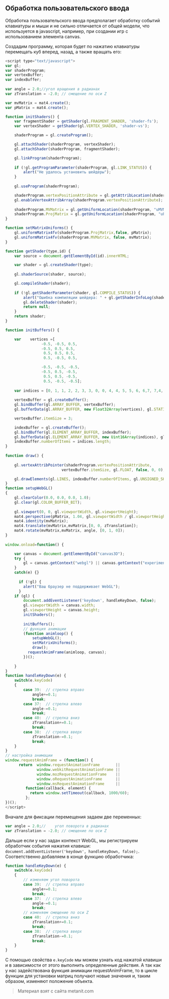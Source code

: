 ## Обработка пользовательского ввода

Обработка пользовательского ввода предполагает обработку событий клавиатуры и мыши и не сильно отличается от общей модели, что используется в javascript, например, при создании игр с использованием элемента canvas.

Создадим программу, которая будет по нажатию клавиатуры перемещать куб вперед, назад, а также вращать его:

```js
<script type="text/javascript">
var gl;
var shaderProgram;
var vertexBuffer;
var indexBuffer;
  
var angle = 2.0;//угол вращения в радианах
var zTranslation = -2.0; // смещение по оси Z

var mvMatrix = mat4.create(); 
var pMatrix = mat4.create();

function initShaders() {
    var fragmentShader = getShader(gl.FRAGMENT_SHADER, 'shader-fs');
    var vertexShader = getShader(gl.VERTEX_SHADER, 'shader-vs');

    shaderProgram = gl.createProgram();

    gl.attachShader(shaderProgram, vertexShader);
    gl.attachShader(shaderProgram, fragmentShader);

    gl.linkProgram(shaderProgram);
     
    if (!gl.getProgramParameter(shaderProgram, gl.LINK_STATUS)) {
        alert("Не удалось установить шейдеры");
    }
     
    gl.useProgram(shaderProgram);

    shaderProgram.vertexPositionAttribute = gl.getAttribLocation(shaderProgram, "aVertexPosition");
    gl.enableVertexAttribArray(shaderProgram.vertexPositionAttribute);
    
    shaderProgram.MVMatrix = gl.getUniformLocation(shaderProgram, "uMVMatrix");
    shaderProgram.ProjMatrix = gl.getUniformLocation(shaderProgram, "uPMatrix");
}

function setMatrixUniforms() {
    gl.uniformMatrix4fv(shaderProgram.ProjMatrix,false, pMatrix);
    gl.uniformMatrix4fv(shaderProgram.MVMatrix, false, mvMatrix);  
} 

function getShader(type,id) {
    var source = document.getElementById(id).innerHTML;

    var shader = gl.createShader(type);
    
    gl.shaderSource(shader, source);

    gl.compileShader(shader);
  
    if (!gl.getShaderParameter(shader, gl.COMPILE_STATUS)) {
        alert("Ошибка компиляции шейдера: " + gl.getShaderInfoLog(shader));
        gl.deleteShader(shader);   
        return null;
    }
    return shader;  
}

function initBuffers() {

    var    vertices =[
                -0.5, -0.5, 0.5,
                -0.5, 0.5, 0.5,
                 0.5, 0.5, 0.5,
                 0.5, -0.5, 0.5,

                -0.5, -0.5, -0.5,
                -0.5, 0.5, -0.5,
                 0.5, 0.5, -0.5,
                 0.5, -0.5, -0.5];
                 
    var indices = [0, 1, 1, 2, 2, 3, 3, 0, 0, 4, 4, 5, 5, 6, 6,7, 7,4, 1, 5, 2, 6, 3, 7];
    
    vertexBuffer = gl.createBuffer();
    gl.bindBuffer(gl.ARRAY_BUFFER, vertexBuffer);
    gl.bufferData(gl.ARRAY_BUFFER, new Float32Array(vertices), gl.STATIC_DRAW);

    vertexBuffer.itemSize = 3;

    indexBuffer = gl.createBuffer();
    gl.bindBuffer(gl.ELEMENT_ARRAY_BUFFER, indexBuffer);
    gl.bufferData(gl.ELEMENT_ARRAY_BUFFER, new Uint16Array(indices), gl.STATIC_DRAW);
    indexBuffer.numberOfItems = indices.length;
}
 
function draw() {    
    
    gl.vertexAttribPointer(shaderProgram.vertexPositionAttribute, 
                         vertexBuffer.itemSize, gl.FLOAT, false, 0, 0);

    gl.drawElements(gl.LINES, indexBuffer.numberOfItems, gl.UNSIGNED_SHORT,0);
}
function setupWebGL()
{
    gl.clearColor(0.0, 0.0, 0.0, 1.0);     
    gl.clear(gl.COLOR_BUFFER_BIT); 
    
    gl.viewport(0, 0, gl.viewportWidth, gl.viewportHeight);
    mat4.perspective(pMatrix, 1.04, gl.viewportWidth / gl.viewportHeight, 0.1, 100.0);
    mat4.identity(mvMatrix);
    mat4.translate(mvMatrix,mvMatrix,[0, 0, zTranslation]);
    mat4.rotate(mvMatrix,mvMatrix, angle, [0, 1, 0]);    
}
 
window.onload=function() {

    var canvas = document.getElementById("canvas3D");
    try {
        gl = canvas.getContext("webgl") || canvas.getContext("experimental-webgl");
    }
    catch(e) {}
  
      if (!gl) {
        alert("Ваш браузер не поддерживает WebGL");
      }
    if (gl) {
        document.addEventListener('keydown', handleKeyDown, false);
        gl.viewportWidth = canvas.width;
        gl.viewportHeight = canvas.height;
        initShaders();
        
        initBuffers();
        // функция анимации
        (function animloop() {
            setupWebGL();
            setMatrixUniforms();
            draw(); 
          requestAnimFrame(animloop, canvas);
        })();
         
    }
}
function handleKeyDown(e) {
    switch(e.keyCode)
    {
        case 39:  // стрелка вправо
            angle+=0.1;
            break;
        case 37:  // стрелка влево
            angle-=0.1;
            break;
        case 40:  // стрелка вниз
            zTranslation+=0.1;
            break;
        case 38:  // стрелка вверх
            zTranslation-=0.1;
            break;
    }
}
// настройка анимации
window.requestAnimFrame = (function() {
      return  window.requestAnimationFrame       || 
              window.webkitRequestAnimationFrame || 
              window.mozRequestAnimationFrame    || 
              window.oRequestAnimationFrame      || 
              window.msRequestAnimationFrame     ||
         function(callback, element) {
           return window.setTimeout(callback, 1000/60);
         };
})();
</script>
```

Вначале для фиксации перемещения задаем две переменных:

```js
var angle = 2.0;//    угол поворота в радианах
var zTranslation = -2.0; // смещение по оси Z
```

Дальше если у нас задан контекст WebGL, мы регистрируем обработчик события нажатия клавиши: `document.addEventListener('keydown', handleKeyDown, false);`. Соответственно добавляем в конце функцию обработчика:

```js
function handleKeyDown(e) {
    switch(e.keyCode)
    {    
        // изменяем угол поворота
        case 39:  // стрелка вправо
            angle+=0.1;
            break;
        case 37:  // стрелка влево
            angle-=0.1;
            break;
        // изменяем смещение по оси Z
        case 40:  // стрелка вниз
            zTranslation+=0.1;
            break;
        case 38:  // стрелка вверх
            zTranslation-=0.1;
            break;
    }
}
```

С помощью свойства `e.keyCode` мы можем узнать код нажатой клавиши и в зависимости от этого выполнить определенные действия. А так как у нас задействована функция анимации requestAnimFrame, то в цикле функции для установки матриц получают новые значения и, таким образом, изменяют положение объекта.


> Материал взят с сайта metanit.com